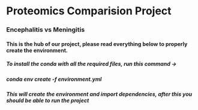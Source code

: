 # Proteomics Comparision Project
### Encephalitis vs Meningitis
#### This is the hub of our project, please read everything below to properly create the environment.
##### To install the conda with all the required files, run this command -> 
##### conda env create -f environment.yml 
##### This will create the environment and import dependencies, after this you should be able to run the project

